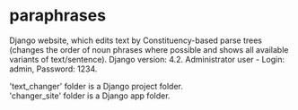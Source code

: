 # paraphrases
Django website, which edits text by Constituency-based parse trees (changes the order of noun phrases where possible and shows all available variants of text/sentence).
Django version: 4.2.
Administrator user - Login: admin, Password: 1234.

'text_changer' folder is a Django project folder.              
'changer_site' folder is a Django app folder.
